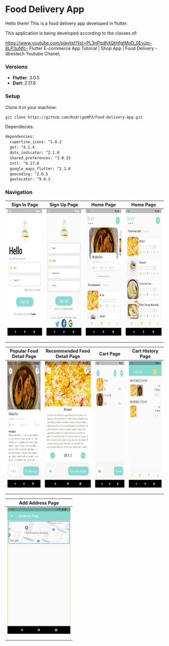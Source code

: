 # Food Delivery App

Hello there!
This is a food delivery app developed in flutter.

This application is being developed according to the classes of:

https://www.youtube.com/playlist?list=PL3nPgdhXQtHfgtMpD_0EvJm-8LP3uNfc-
Flutter E-commerce App Tutorial | Shop App | Food Delivery - dbestech Youtube Chanel;

### Versions

- **Flutter**: 3.0.5
- **Dart**: 2.17.6

### Setup

Clone it in your machine:
```bash
git clone https://github.com/RodrigoNP3/Food-Delivery-App.git
```

Dependecies:

```bash
dependencies:
  cupertino_icons: ^1.0.2
  get: ^4.1.4
  dots_indicator: ^2.1.0
  shared_preferences: ^2.0.15
  intl: ^0.17.0
  google_maps_flutter: ^2.2.0
  geocoding: ^2.0.5
  geolocator: ^9.0.2
```

### Navigation

<table>
<thead>
<tr>
<th align="center">Sign In Page</th>
<th align="center">Sign Up Page</th>
<th align="center">Home Page</th>
<th align="center">Home Page</th>


</tr>
</thead>
<tbody>
<tr>
  
<td align="center">
  <a target="_blank" rel="" href="images/Sign _In_Page.png">
        <img src="images/Sign _In_Page.png" alt="Css Logo" with="200" height="400"/>

  </a></td>
  
<td align="center">
  <a target="_blank" rel="" href="images/Sign _Up_Page.png">
        <img src="images/Sign _Up_Page.png" alt="Css Logo" with="200" height="400"/>

  </a></td>
  
  
<td align="center">
  <a target="_blank" rel="" href="images/Home_Page_1.png">
        <img src="images/Home_Page_1.png" alt="Css Logo" with="200" height="400"/>

  </a></td>
  
  
<td align="center">
  <a target="_blank" rel="" href="images/Home_Page_2.png">
        <img src="images/Home_Page_2.png" alt="Css Logo" with="200" height="400"/>

  </a></td>
  
  
  <table>
<thead>
<tr>

<th align="center">Popular Food Detail Page</th>
  <th align="center">Recommended Food Detail Page</th>
    <th align="center">Cart Page</th>
        <th align="center">Cart History Page</th>

</tr>
</thead>
<tbody>
<tr>
  

  
  <td align="center">
  <a target="_blank" rel="" href="images/Popular_Food_Detail_Page.png">
        <img src="images/Popular_Food_Detail_Page.png" alt="Css Logo" with="200" height="400"/>

  </a></td>
    <td align="center">
  <a target="_blank" rel="" href="images/Recommended_Food_Detail_Page.png">
        <img src="images/Recommended_Food_Detail_Page.png" alt="Css Logo" with="200" height="400"/>

  </a></td>
  <td align="center">
  <a target="_blank" rel="" href="images/Cart_Page.png">
        <img src="images/Cart_Page.png" alt="Css Logo" with="200" height="400"/>

  </a></td>
    <td align="center">
  <a target="_blank" rel="" href="images/Cart_History_Page.png">
        <img src="images/Cart_History_Page.png" alt="Css Logo" with="200" height="400"/>

  </a></td>
  
<table>
<thead>
<tr>
<th align="center">Add Address Page</th>



</tr>
</thead>
<tbody>
<tr>
  
<td align="center">
  <a target="_blank" rel="" href="images/add_address_page.png">
        <img src="images/add_address_page.png" alt="Css Logo" with="200" height="400"/>

  </a></td>


  
  

  
  
  
 
  
